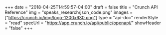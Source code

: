 +++
date = "2018-04-25T14:59:57-04:00"
draft = false
title = "Crunch API Reference"
img = "speaks_research/json_code.png"
images = ["https://crunch.io/img/logo-1200x630.png"]
type = "api-doc"
renderStyle = "read"
specUrl = "https://app.crunch.io/api/public/openapi/"
showHeader = "false"
+++

